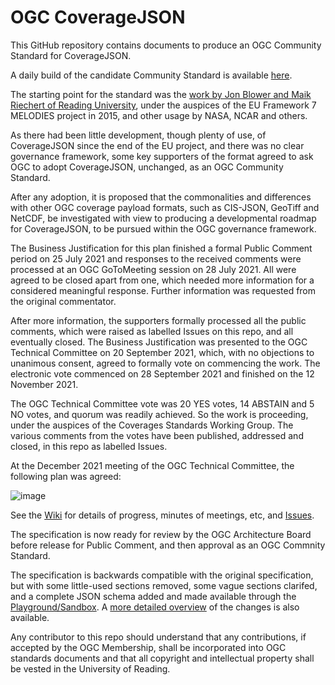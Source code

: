 # OGC CoverageJSON

This GitHub repository contains documents to produce an OGC Community Standard for CoverageJSON.

A daily build of the candidate Community Standard is available [here](https://opengeospatial.github.io/ogcna-auto-review/21-069.html).

The starting point for the standard was the [work by Jon Blower and Maik Riechert of Reading University](https://covjson.org/), under the auspices of the EU Framework 7 MELODIES project in 2015, and other usage by NASA, NCAR and others.

As there had been little development, though plenty of use, of CoverageJSON since the end of the EU project, and there was no clear governance framework, some key supporters of the format agreed to ask OGC to adopt CoverageJSON, unchanged, as an OGC Community Standard.

After any adoption, it is proposed that the commonalities and differences with other OGC coverage payload formats, such as CIS-JSON, GeoTiff and NetCDF, be investigated with view to producing a developmental roadmap for CoverageJSON, to be pursued within the OGC governance framework.

The Business Justification for this plan finished a formal Public Comment period on 25 July 2021 and responses to the received comments were processed at an OGC GoToMeeting session on 28 July 2021. All were agreed to be closed apart from one, which needed more information for a considered meaningful response. Further information was requested from the original commentator.

After more information, the supporters formally processed all the public comments, which were raised as labelled Issues on this repo, and all eventually closed. The Business Justification was presented to the OGC Technical Committee on 20 September 2021, which, with no objections to unanimous consent, agreed to formally vote on commencing the work. The electronic vote commenced on 28 September 2021 and finished on the 12 November 2021.

The OGC Technical Committee vote was 20 YES votes, 14 ABSTAIN and 5 NO votes, and quorum was readily achieved. So the work is proceeding, under the auspices of the Coverages Standards Working Group. The various comments from the votes have been published, addressed and closed, in this repo as labelled Issues.

At the December 2021 meeting of the OGC Technical Committee, the following plan was agreed:

![image](https://user-images.githubusercontent.com/1665973/150142980-73ea6dde-0c40-4cc2-8481-f829ef4a910d.png)

See the [Wiki](https://github.com/opengeospatial/CoverageJSON/wiki) for details of progress, minutes of meetings, etc, and [Issues](https://github.com/opengeospatial/CoverageJSON/issues).

The specification is now ready for review by the OGC Architecture Board before release for Public Comment, and then approval as an OGC Commnity Standard.

The specification is backwards compatible with the original specification, but with some little-used sections removed, some vague sections clarifed, and a complete JSON schema added and made available through the [Playground/Sandbox](https://covjson.org/playground). A [more detailed overview](https://github.com/opengeospatial/CoverageJSON/wiki/Change-List-OGC-V1.0.0) of the changes is also available. 

Any contributor to this repo should understand that any contributions, if accepted by the OGC Membership, shall be incorporated into OGC standards documents and that all copyright and intellectual property shall be vested in the University of Reading.
